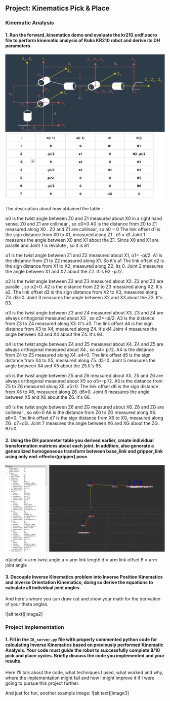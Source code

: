 ## Project: Kinematics Pick & Place

[//]: # (Image References)

[image11]: ./misc_images/image11.jpg
[image12]: ./misc_images/image12.jpg
[image13]: ./misc_images/image13.jpg

### Kinematic Analysis
#### 1. Run the forward_kinematics demo and evaluate the kr210.urdf.xacro file to perform kinematic analysis of Kuka KR210 robot and derive its DH parameters.

![alt text][image12]
![alt text][image11]


The description about how obtained the table :

α0 is the twist angle between Z0 and Z1 measured about X0 in a right hand sense. Z0 and Z1 are collinear , so α0=0
A0 is the distance from Z0 to Z1 measured along X0 . Z0 and Z1 are collinear, so a0 = 0
The link offset d1 is the sign distance from X0 to X1, measured along Z1 . d1 = d1
Joint 1 measures the angle between X0 and X1 about the Z1. Since X0 and X1 are paralle and Joint 1 is revolute , so it is θ1

α1 is the twist angle between Z1 and Z2 measured about X1, α1= -pi/2.
A1 is the distance from Z1 to Z2 measured along X1. So it's a1
The link offset d2 is the sign distance from X1 to X2, measured along Z2. Its 0.
Joint 2 measures the angle between X1 and X2 about the Z2. It is θ2 -pi/2. 

α2 is the twist angle between Z2 and Z3 measured about X2. Z2 and Z3 are  parallel , so α2=0.
A2 is the distance from Z2 to Z3 measured along X2. It's a2.
The link offset d3 is the sign distance from X2 to X3, measured along Z3. d3=0.
Joint 3 measures the angle between X2 and X3 about the Z3. It's θ3.

α3 is the twist angle between Z3 and Z4 measured about X3. Z3 and Z4 are always orthogonal measured about X3 , so α3=-pi/2.
A3 is the distance from Z3 to Z4 measured along X3. It's a3.
The link offset d4 is the sign distance from X3 to X4, measured along Z4. It's d4
Joint 4 measures the angle between X3 and X4 about the Z4. It's θ4.

α4 is the twist angle between Z4 and Z5 measured about X4. Z4 and Z5 are always orthogonal measured about X4 , so α4= pi/2.
A4 is the distance from Z4 to Z5 measured along X4. a4=0.
The link offset d5 is the sign distance from X4 to X5, measured along Z5. d5=0.
Joint 5 measures the angle between X4 and X5 about the Z5.It's θ5.

α5 is the twist angle between Z5 and Z6 measured about X5.  Z5 and Z6 are always orthogonal measured about X5 so α5=-pi/2.
A5 is the distance from Z5 to Z6 measured along X5. a5=0.
The link offset d6 is the sign distance from X5 to X6, measured along Z6. d6=0.
Joint 6 measures the angle between X5 and X6 about the Z6. It's θ6.

α6 is the twist angle between Z6 and ZG measured about X6. Z6 and ZG are collinear , so α6=0
A6 is the distance from Z6 to ZG measured along X6. a6=0.
The link offset d7 is the sign distance from X6 to XG, measured along ZG. d7=dG.
Joint 7 measures the angle between X6 and XG about the ZG.  θ7=0.

#### 2. Using the DH parameter table you derived earlier, create individual transformation matrices about each joint. In addition, also generate a generalized homogeneous transform between base_link and gripper_link using only end-effector(gripper) pose.
![alt text][image13]

α(alpha) = arm twist angle
a = arm link length
d = arm link offset
θ = arm joint angle

#### 3. Decouple Inverse Kinematics problem into Inverse Position Kinematics and inverse Orientation Kinematics; doing so derive the equations to calculate all individual joint angles.

And here's where you can draw out and show your math for the derivation of your theta angles. 

![alt text][image2]

### Project Implementation

#### 1. Fill in the `IK_server.py` file with properly commented python code for calculating Inverse Kinematics based on previously performed Kinematic Analysis. Your code must guide the robot to successfully complete 8/10 pick and place cycles. Briefly discuss the code you implemented and your results. 


Here I'll talk about the code, what techniques I used, what worked and why, where the implementation might fail and how I might improve it if I were going to pursue this project further.  


And just for fun, another example image:
![alt text][image3]


